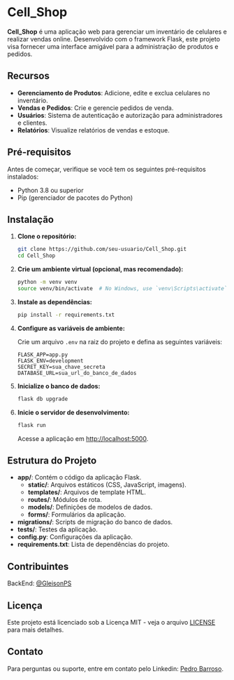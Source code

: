 # Cell_Shop

**Cell_Shop** é uma aplicação web para gerenciar um inventário de celulares e realizar vendas online. Desenvolvido com o framework Flask, este projeto visa fornecer uma interface amigável para a administração de produtos e pedidos.

## Recursos

- **Gerenciamento de Produtos**: Adicione, edite e exclua celulares no inventário.
- **Vendas e Pedidos**: Crie e gerencie pedidos de venda.
- **Usuários**: Sistema de autenticação e autorização para administradores e clientes.
- **Relatórios**: Visualize relatórios de vendas e estoque.

## Pré-requisitos

Antes de começar, verifique se você tem os seguintes pré-requisitos instalados:

- Python 3.8 ou superior
- Pip (gerenciador de pacotes do Python)

## Instalação

1. **Clone o repositório:**

   ```bash
   git clone https://github.com/seu-usuario/Cell_Shop.git
   cd Cell_Shop
   ```

2. **Crie um ambiente virtual (opcional, mas recomendado):**

   ```bash
   python -m venv venv
   source venv/bin/activate  # No Windows, use `venv\Scripts\activate`
   ```

3. **Instale as dependências:**

   ```bash
   pip install -r requirements.txt
   ```

4. **Configure as variáveis de ambiente:**

   Crie um arquivo `.env` na raiz do projeto e defina as seguintes variáveis:

   ```env
   FLASK_APP=app.py
   FLASK_ENV=development
   SECRET_KEY=sua_chave_secreta
   DATABASE_URL=sua_url_do_banco_de_dados
   ```

5. **Inicialize o banco de dados:**

   ```bash
   flask db upgrade
   ```

6. **Inicie o servidor de desenvolvimento:**

   ```bash
   flask run
   ```

   Acesse a aplicação em [http://localhost:5000](http://localhost:5000).

## Estrutura do Projeto

- **app/**: Contém o código da aplicação Flask.
  - **static/**: Arquivos estáticos (CSS, JavaScript, imagens).
  - **templates/**: Arquivos de template HTML.
  - **routes/**: Módulos de rota.
  - **models/**: Definições de modelos de dados.
  - **forms/**: Formulários da aplicação.
- **migrations/**: Scripts de migração do banco de dados.
- **tests/**: Testes da aplicação.
- **config.py**: Configurações da aplicação.
- **requirements.txt**: Lista de dependências do projeto.

## Contribuintes

BackEnd: [@GleisonPS](https://github.com/GleisonPS)

## Licença

Este projeto está licenciado sob a Licença MIT - veja o arquivo [LICENSE](LICENSE) para mais detalhes.

## Contato

Para perguntas ou suporte, entre em contato pelo Linkedin: [Pedro Barroso](https://www.linkedin.com/in/pedrobarroso-n/).

